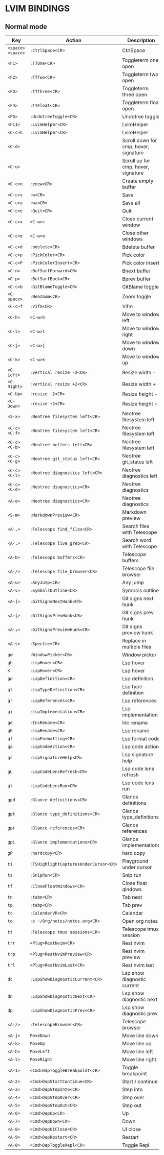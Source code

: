 # LVIM BINDINGS

## Normal mode

| Key              | Action                                | Description                           |
| ---------------- | ------------------------------------- | ------------------------------------- |
| `<space><space>` | `:CtrlSpace<CR>`                      | CtrlSpace                             |
| `<F1>`           | `:TTOne<CR>`                          | Toggleterm one open                   |
| `<F2>`           | `:TTTwo<CR>`                          | Toggleterm two open                   |
| `<F3>`           | `:TTThree<CR>`                        | Toggleterm three open                 |
| `<F4>`           | `:TTFloat<CR>`                        | Toggleterm float open                 |
| `<F5>`           | `:UndotreeToggle<CR>`                 | Undotree toggle                       |
| `<F11>`          | `:LvimHelper<CR>`                     | LvimHelper                            |
| `<C-c>h`         | `:LvimHelper<CR>`                     | LvimHelper                            |
| `<C-d>`          |                                       | Scroll down for cmp, hover, signature |
| `<C-u>`          |                                       | Scroll up for cmp, hover, signature   |
| `<C-c>n`         | `:enew<CR>`                           | Create empty buffer                   |
| `<C-c>s`         | `:w<CR>`                              | Save                                  |
| `<C-c>a`         | `:wa<CR>`                             | Save all                              |
| `<C-c>e`         | `:Quit<CR>`                           | Quit                                  |
| `<C-c>x`         | `<C-w>c`                              | Close current window                  |
| `<C-c>o`         | `<C-w>o`                              | Close other windows                   |
| `<C-c>d`         | `:bdelete<CR>`                        | Bdelete buffer                        |
| `<C-c>p`         | `:PickColor<CR>`                      | Pick color                            |
| `<C-c>P`         | `:PickColorInsert<CR>`                | Pick color insert                     |
| `<C-n>`          | `:BufSurfForward<CR>`                 | Bnext buffer                          |
| `<C-p>`          | `:BufSurfBack<CR>`                    | Bprev buffer                          |
| `<C-c>b`         | `:GitBlameToggle<CR>`                 | GitBlame toggle                       |
| `<C-space>`      | `:NeoZoom<CR>`                        | Zoom toggle                           |
| `<C-c>f`         | `:Vifm<CR>`                           | Vifm                                  |
| `<C-h>`          | `<C-w>h`                              | Move to window left                   |
| `<C-l>`          | `<C-w>l`                              | Move to window right                  |
| `<C-j>`          | `<C-w>j`                              | Move to window down                   |
| `<C-k>`          | `<C-w>k`                              | Move to window up                     |
| `<C-Left>`       | `:vertical resize -2<CR>`             | Resize width -                        |
| `<C-Right>`      | `:vertical resize +2<CR>`             | Resize width +                        |
| `<C-Up>`         | `:resize -2<CR>`                      | Resize height -                       |
| `<C-Down>`       | `:resize +2<CR>`                      | Resize height +                       |
| `<S-x>`          | `:Neotree filesystem left<CR>`        | Neotree filesystem left               |
| `<C-c><C-f>`     | `:Neotree filesystem left<CR>`        | Neotree filesystem left               |
| `<C-c><C-b>`     | `:Neotree buffers left<CR>`           | Neotree filesystem left               |
| `<C-c><C-g>`     | `:Neotree git_status left<CR>`        | Neotree git_status left               |
| `<C-c><C-l>`     | `:Neotree diagnostics left<CR>`       | Neotree diagnostics left              |
| `<C-c><C-d>`     | `:Neotree diagnostics<CR>`            | Neotree diagnostics                   |
| `<A-e>`          | `:Neotree diagnostics<CR>`            | Neotree diagnostics                   |
| `<S-m>`          | `:MarkdownPreview<CR>`                | Markdown preview                      |
| `<A-,>`          | `:Telescope find_files<CR>`           | Search files with Telescope           |
| `<A-.>`          | `:Telescope live_grep<CR>`            | Search word with Telescope            |
| `<A-b>`          | `:Telescope buffers<CR>`              | Telescope buffers                     |
| `<A-/>`          | `:Telescope file_browser<CR>`         | Telescope file browser                |
| `<A-u>`          | `:AnyJump<CR>`                        | Any jump                              |
| `<A-v>`          | `:SymbolsOutline<CR>`                 | Symbols outline                       |
| `<A-]>`          | `:GitSignsNextHunk<CR>`               | Git signs next hunk                   |
| `<A-[>`          | `:GitSignsPrevHunk<CR>`               | Git signs prev hunk                   |
| `<A-;>`          | `:GitSignsPreviewHunk<CR>`            | Git signs preview hunk                |
| `<A-s>`          | `:Spectre<CR>`                        | Replace in multiple files             |
| `gw`             | `:WindowPicker<CR>`                   | Window picker                         |
| `gh`             | `:LspHover<CR>`                       | Lsp hover                             |
| `K`              | `:LspHover<CR>`                       | Lsp hover                             |
| `gd`             | `:LspDefinition<CR>`                  | Lsp definition                        |
| `gt`             | `:LspTypeDefinition<CR>`              | Lsp type definition                   |
| `gr`             | `:LspReferences<CR>`                  | Lsp references                        |
| `gi`             | `:LspImplementation<CR>`              | Lsp implementation                    |
| `ge`             | `:IncRename<CR>`                      | Inc rename                            |
| `gE`             | `:LspRename<CR>`                      | Lsp rename                            |
| `gf`             | `:LspFormatting<CR>`                  | Lsp format code                       |
| `ga`             | `:LspCodeAction<CR>`                  | Lsp code action                       |
| `gs`             | `:LspSignatureHelp<CR>`               | Lsp signature help                    |
| `gL`             | `:LspCodeLensRefresh<CR>`             | Lsp code lens refresh                 |
| `gl`             | `:LspCodeLensRun<CR>`                 | Lsp code lens run                     |
| `gpd`            | `:Glance definitions<CR>`             | Glance definitions                    |
| `gpt`            | `:Glance type_definitions<CR>`        | Glance type_definitions               |
| `gpr`            | `:Glance references<CR>`              | Glance references                     |
| `gpi`            | `:Glance implementations<CR>`         | Glance implementations                |
| `gP`             | `:hardcopy<CR>`                       | hard copy                             |
| `ti`             | `:TSHighlightCapturesUnderCursor<CR>` | Playground under cursor               |
| `ts`             | `:SnipRun<CR>`                        | Snip run                              |
| `tf`             | `:CloseFloatWindows<CR>`              | Close float qindows                   |
| `tn`             | `:tabn<CR>`                           | Tab next                              |
| `tp`             | `:tabp<CR>`                           | Tab prev                              |
| `tc`             | `:CalendarVR<CR>`                     | Calendar                              |
| `to`             | `:e ~/Org/notes/notes.org<CR>`        | Open org notes                        |
| `tt`             | `:Telescope tmux sessions<CR>`        | Telescope tmux session                |
| `trr`            | `<Plug>RestNvim<CR>`                  | Rest nvim                             |
| `trp`            | `<Plug>RestNvimPreview<CR>`           | Rest nvim preview                     |
| `trl`            | `<Plug>RestNvimLast<CR>`              | Rest nvim last                        |
| `dc`             | `:LspShowDiagnosticCurrent<CR>`       | Lsp show diagnostic current           |
| `dn`             | `:LspShowDiagnosticNext<CR>`          | Lsp show diagnostic next              |
| `dp`             | `:LspShowDiagnosticPrev<CR>`          | Lsp show diagnostic prev              |
| `<A-/>`          | `:TelescopeBrowser<CR>`               | Telescope browser                     |
| `<A-j>`          | `MoveDown`                            | Move line down                        |
| `<A-k>`          | `MoveUp`                              | Move line up                          |
| `<A-h>`          | `MoveLeft`                            | Move line left                        |
| `<A-l>`          | `MoveRight`                           | Move line right                       |
| `<A-1>`          | `<Cmd>DapToggleBreakpoint<CR>`        | Toggle breakpoint                     |
| `<A-2>`          | `<Cmd>DapStartContinue<CR>`           | Start / continue                      |
| `<A-3>`          | `<Cmd>DapStepInto<CR>`                | Step into                             |
| `<A-4>`          | `<Cmd>DapStepOver<CR>`                | Step over                             |
| `<A-5>`          | `<Cmd>DapStepOut<CR>`                 | Step out                              |
| `<A-6>`          | `<Cmd>DapUp<CR>`                      | Up                                    |
| `<A-7>`          | `<Cmd>DapDown<CR>`                    | Down                                  |
| `<A-8>`          | `<Cmd>DapUIClose<CR>`                 | UI close                              |
| `<A-9>`          | `<Cmd>DapRestart<CR>`                 | Restart                               |
| `<A-0>`          | `<Cmd>DapToggleRepl<CR>`              | Toggle Repl                           |
